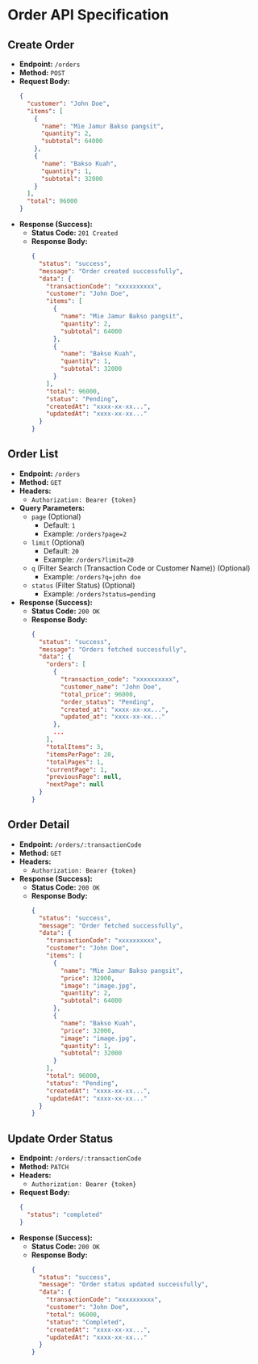 # Order API Specification

## Create Order

- **Endpoint:** `/orders`
- **Method:** `POST`
- **Request Body:**
  ```json
  {
    "customer": "John Doe",
    "items": [
      {
        "name": "Mie Jamur Bakso pangsit",
        "quantity": 2,
        "subtotal": 64000
      },
      {
        "name": "Bakso Kuah",
        "quantity": 1,
        "subtotal": 32000
      }
    ],
    "total": 96000
  }
  ```
- **Response (Success):**
  - **Status Code:** `201 Created`
  - **Response Body:**
    ```json
    {
      "status": "success",
      "message": "Order created successfully",
      "data": {
        "transactionCode": "xxxxxxxxxx",
        "customer": "John Doe",
        "items": [
          {
            "name": "Mie Jamur Bakso pangsit",
            "quantity": 2,
            "subtotal": 64000
          },
          {
            "name": "Bakso Kuah",
            "quantity": 1,
            "subtotal": 32000
          }
        ],
        "total": 96000,
        "status": "Pending",
        "createdAt": "xxxx-xx-xx...",
        "updatedAt": "xxxx-xx-xx..."
      }
    }
    ```

## Order List

- **Endpoint:** `/orders`
- **Method:** `GET`
- **Headers:**
  - `Authorization: Bearer {token}`
- **Query Parameters:**
  - `page` (Optional)
    - Default: `1`
    - Example: `/orders?page=2`
  - `limit` (Optional)
    - Default: `20`
    - Example: `/orders?limit=20`
  - `q` (Filter Search (Transaction Code or Customer Name)) (Optional)
    - Example: `/orders?q=john doe`
  - `status` (Filter Status) (Optional)
    - Example: `/orders?status=pending`
- **Response (Success):**
  - **Status Code:** `200 OK`
  - **Response Body:**
    ```json
    {
      "status": "success",
      "message": "Orders fetched successfully",
      "data": {
        "orders": [
          {
            "transaction_code": "xxxxxxxxxx",
            "customer_name": "John Doe",
            "total_price": 96000,
            "order_status": "Pending",
            "created_at": "xxxx-xx-xx...",
            "updated_at": "xxxx-xx-xx..."
          },
          ...
        ],
        "totalItems": 3,
        "itemsPerPage": 20,
        "totalPages": 1,
        "currentPage": 1,
        "previousPage": null,
        "nextPage": null
      }
    }
    ```

## Order Detail

- **Endpoint:** `/orders/:transactionCode`
- **Method:** `GET`
- **Headers:**
  - `Authorization: Bearer {token}`
- **Response (Success):**
  - **Status Code:** `200 OK`
  - **Response Body:**
    ```json
    {
      "status": "success",
      "message": "Order fetched successfully",
      "data": {
        "transactionCode": "xxxxxxxxxx",
        "customer": "John Doe",
        "items": [
          {
            "name": "Mie Jamur Bakso pangsit",
            "price": 32000,
            "image": "image.jpg",
            "quantity": 2,
            "subtotal": 64000
          },
          {
            "name": "Bakso Kuah",
            "price": 32000,
            "image": "image.jpg",
            "quantity": 1,
            "subtotal": 32000
          }
        ],
        "total": 96000,
        "status": "Pending",
        "createdAt": "xxxx-xx-xx...",
        "updatedAt": "xxxx-xx-xx..."
      }
    }
    ```

## Update Order Status

- **Endpoint:** `/orders/:transactionCode`
- **Method:** `PATCH`
- **Headers:**
  - `Authorization: Bearer {token}`
- **Request Body:**
  ```json
  {
    "status": "completed"
  }
  ```
- **Response (Success):**
  - **Status Code:** `200 OK`
  - **Response Body:**
    ```json
    {
      "status": "success",
      "message": "Order status updated successfully",
      "data": {
        "transactionCode": "xxxxxxxxxx",
        "customer": "John Doe",
        "total": 96000,
        "status": "Completed",
        "createdAt": "xxxx-xx-xx...",
        "updatedAt": "xxxx-xx-xx..."
      }
    }
    ```
